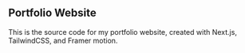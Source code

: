 ## Portfolio Website
This is the source code for my portfolio website, created with Next.js, TailwindCSS, and Framer motion.
